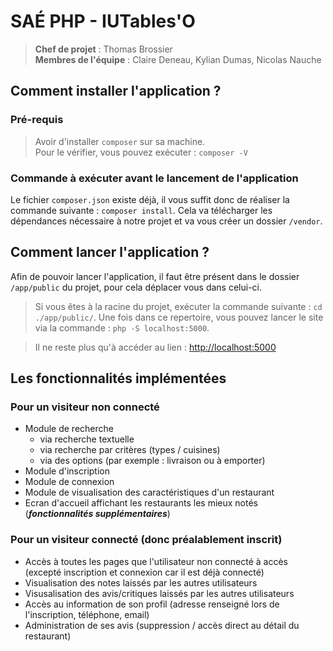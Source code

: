 # SAÉ PHP - IUTables'O

>**Chef de projet** : Thomas Brossier  
>**Membres de l'équipe** : Claire Deneau, Kylian Dumas, Nicolas Nauche

## Comment installer l'application ?
### Pré-requis
> Avoir d'installer `composer` sur sa machine.  
> Pour le vérifier, vous pouvez exécuter : `composer -V`

### Commande à exécuter avant le lancement de l'application
Le fichier `composer.json` existe déjà, il vous suffit donc de réaliser la commande suivante : `composer install`. Cela va télécharger les dépendances nécessaire à notre projet et va vous créer un dossier `/vendor`.

## Comment lancer l'application ?
Afin de pouvoir lancer l'application, il faut être présent dans le dossier `/app/public` du projet, pour cela déplacer vous dans celui-ci.
> Si vous êtes à la racine du projet, exécuter la commande suivante : `cd ./app/public/`.
Une fois dans ce repertoire, vous pouvez lancer le site via la commande : `php -S localhost:5000`.

> Il ne reste plus qu'à accéder au lien : [http://localhost:5000](http://localhost:5000)

## Les fonctionnalités implémentées
### Pour un visiteur non connecté
- Module de recherche
    - via recherche textuelle
    - via recherche par critères (types / cuisines)
    - via des options (par exemple : livraison ou à emporter)
- Module d'inscription
- Module de connexion
- Module de visualisation des caractéristiques d'un restaurant
- Ecran d'accueil affichant les restaurants les mieux notés (**_fonctionnalités supplémentaires_**)

### Pour un visiteur connecté (donc préalablement inscrit)
- Accès à toutes les pages que l'utilisateur non connecté à accès (excepté inscription et connexion car il est déjà connecté)
- Visualisation des notes laissés par les autres utilisateurs
- Visusalisation des avis/critiques laissés par les autres utilisateurs
- Accès au information de son profil (adresse renseigné lors de l'inscription, téléphone, email)
- Administration de ses avis (suppression / accès direct au détail du restaurant)
